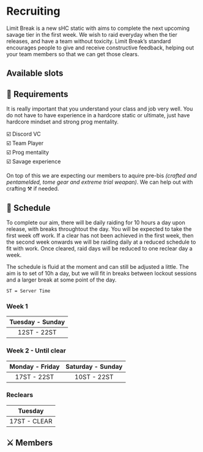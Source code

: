 <script setup>
import { VPTeamMembers } from 'vitepress/theme'

const members = [
  {
    avatar: 'https://img2.finalfantasyxiv.com/f/76207937f8c9a5e2f5dc149c0ab15f70_40d57ba713628f3f1ef5ef204b6d76d2fc0_96x96.jpg?1657995139',
    name: 'Elizynne E\'yla',
    title: 'Pure Healer',
    org: 'FFLOGS',
    orgLink: 'https://www.fflogs.com/character/eu/ragnarok/elizynne%20e%27yla',
    links: [
      {
        icon: 'discord',
        link: 'https://discordapp.com/users/228154454304751626/'
      }
    ]
  },
  {
    avatar: 'https://img2.finalfantasyxiv.com/f/03a93c1264f864a1b62f9a507ffd4943_40d57ba713628f3f1ef5ef204b6d76d2fc0_96x96.jpg?1661719909',
    name: 'Meluna Miyazaki',
    title: 'Melee',
    org: 'FFLOGS',
    orgLink: 'https://www.fflogs.com/character/eu/ragnarok/meluna%20miyazaki',
  },
  {
    avatar: 'https://img2.finalfantasyxiv.com/f/cb6632a5931eb842b9abfc842b2727c7_40d57ba713628f3f1ef5ef204b6d76d2fc0_96x96.jpg?1658452507',
    name: 'Emi E\'yla',
    title: 'Caster',
    org: 'FFLOGS',
    orgLink: 'https://www.fflogs.com/character/eu/ragnarok/emi%20e%27yla',
    links: [
      { 
        icon: 'discord',
        link: 'https://discordapp.com/users/102178270178480128/'
      }
    ]
  }
]

const recruiting = []

</script>

# Recruiting

Limit Break is a new sHC static with aims to complete the next upcoming savage tier in the first week. We wish to raid everyday when the tier releases, and have a team without toxicity. Limit Break’s standard encourages people to give and receive constructive feedback, helping out your team members so that we can get those clears.

## Available slots

<VPTeamMembers v-if="recruiting" size="small" :members="recruiting" />
<!-- No available slots. -->

## :page_with_curl: Requirements

It is really important that you understand your class and job very well. You do not have to have experience in a hardcore static or ultimate, just have hardcore mindset and strong prog mentality.

:ballot_box_with_check: Discord VC <br>
:ballot_box_with_check: Team Player  <br>
:ballot_box_with_check: Prog mentality  <br>
:ballot_box_with_check: Savage experience  <br>

On top of this we are expecting our members to aquire pre-bis *(crafted and pentamelded, tome gear and extreme trial weapan)*. We can help out with crafting :hammer_and_pick: if needed.

## :date: Schedule

To complete our aim, there will be daily raiding for 10 hours a day upon release, with breaks throughtout the day. You will be expected to take the first week off work. If a clear has not been achieved in the first week, then the second week onwards we will be raiding daily at a reduced schedule to fit with work. Once cleared, raid days will be reduced to one reclear day a week.

The schedule is fluid at the moment and can still be adjusted a little. The aim is to set of 10h a day, but we will fit in breaks between lockout sessions and a larger break at some point of the day. 

`ST = Server Time`

### Week 1

| Tuesday - Sunday |
| :--------------: |
| 12ST - 22ST      |

### Week 2 - Until clear

| Monday - Friday | Saturday - Sunday |
| :-------------: | :---------------: |
| 17ST - 22ST     | 10ST - 22ST       |

### Reclears

| Tuesday      |
| :----------: |
| 17ST - CLEAR |

## :crossed_swords: Members

<VPTeamMembers size="medium" :members="members" />
